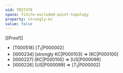 ```yaml
---
uid: T027378
space: finite-excluded-point-topology
property: strongly-kc
value: false
---
```

[[Proof]]

* [T000518] [$T_1$|P000002]
* [I000234] [strongly KC|P000103] => [KC|P000100]
* [I000227] [KC|P000100] => [US|P000099]
* [I000226] [US|P000099] => [$T_1$|P000002]

